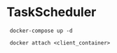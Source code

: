 # TaskScheduler
<code> docker-compose up -d </code>

<code> docker attach <client_container> </code>
